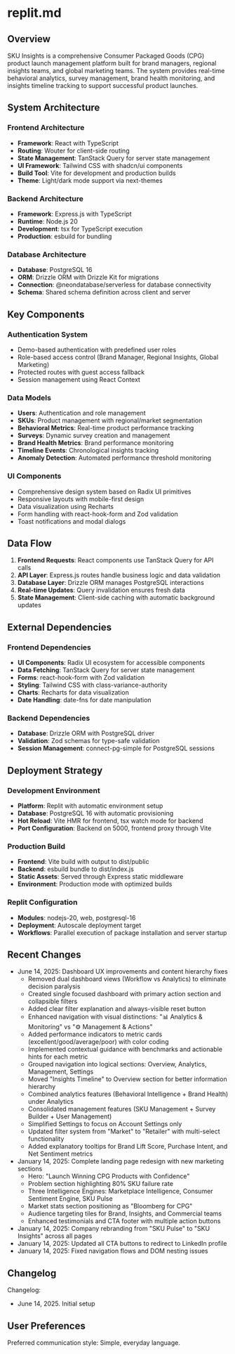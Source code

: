 # replit.md

## Overview

SKU Insights is a comprehensive Consumer Packaged Goods (CPG) product launch management platform built for brand managers, regional insights teams, and global marketing teams. The system provides real-time behavioral analytics, survey management, brand health monitoring, and insights timeline tracking to support successful product launches.

## System Architecture

### Frontend Architecture
- **Framework**: React with TypeScript
- **Routing**: Wouter for client-side routing
- **State Management**: TanStack Query for server state management
- **UI Framework**: Tailwind CSS with shadcn/ui components
- **Build Tool**: Vite for development and production builds
- **Theme**: Light/dark mode support via next-themes

### Backend Architecture
- **Framework**: Express.js with TypeScript
- **Runtime**: Node.js 20
- **Development**: tsx for TypeScript execution
- **Production**: esbuild for bundling

### Database Architecture
- **Database**: PostgreSQL 16
- **ORM**: Drizzle ORM with Drizzle Kit for migrations
- **Connection**: @neondatabase/serverless for database connectivity
- **Schema**: Shared schema definition across client and server

## Key Components

### Authentication System
- Demo-based authentication with predefined user roles
- Role-based access control (Brand Manager, Regional Insights, Global Marketing)
- Protected routes with guest access fallback
- Session management using React Context

### Data Models
- **Users**: Authentication and role management
- **SKUs**: Product management with regional/market segmentation
- **Behavioral Metrics**: Real-time product performance tracking
- **Surveys**: Dynamic survey creation and management
- **Brand Health Metrics**: Brand performance monitoring
- **Timeline Events**: Chronological insights tracking
- **Anomaly Detection**: Automated performance threshold monitoring

### UI Components
- Comprehensive design system based on Radix UI primitives
- Responsive layouts with mobile-first design
- Data visualization using Recharts
- Form handling with react-hook-form and Zod validation
- Toast notifications and modal dialogs

## Data Flow

1. **Frontend Requests**: React components use TanStack Query for API calls
2. **API Layer**: Express.js routes handle business logic and data validation
3. **Database Layer**: Drizzle ORM manages PostgreSQL interactions
4. **Real-time Updates**: Query invalidation ensures fresh data
5. **State Management**: Client-side caching with automatic background updates

## External Dependencies

### Frontend Dependencies
- **UI Components**: Radix UI ecosystem for accessible components
- **Data Fetching**: TanStack Query for server state management
- **Forms**: react-hook-form with Zod validation
- **Styling**: Tailwind CSS with class-variance-authority
- **Charts**: Recharts for data visualization
- **Date Handling**: date-fns for date manipulation

### Backend Dependencies
- **Database**: Drizzle ORM with PostgreSQL driver
- **Validation**: Zod schemas for type-safe validation
- **Session Management**: connect-pg-simple for PostgreSQL sessions

## Deployment Strategy

### Development Environment
- **Platform**: Replit with automatic environment setup
- **Database**: PostgreSQL 16 with automatic provisioning
- **Hot Reload**: Vite HMR for frontend, tsx watch mode for backend
- **Port Configuration**: Backend on 5000, frontend proxy through Vite

### Production Build
- **Frontend**: Vite build with output to dist/public
- **Backend**: esbuild bundle to dist/index.js
- **Static Assets**: Served through Express static middleware
- **Environment**: Production mode with optimized builds

### Replit Configuration
- **Modules**: nodejs-20, web, postgresql-16
- **Deployment**: Autoscale deployment target
- **Workflows**: Parallel execution of package installation and server startup

## Recent Changes

- June 14, 2025: Dashboard UX improvements and content hierarchy fixes
  - Removed dual dashboard views (Workflow vs Analytics) to eliminate decision paralysis
  - Created single focused dashboard with primary action section and collapsible filters
  - Added clear filter explanation and always-visible reset button
  - Enhanced navigation with visual distinctions: "📊 Analytics & Monitoring" vs "⚙️ Management & Actions"
  - Added performance indicators to metric cards (excellent/good/average/poor) with color coding
  - Implemented contextual guidance with benchmarks and actionable hints for each metric
  - Grouped navigation into logical sections: Overview, Analytics, Management, Settings
  - Moved "Insights Timeline" to Overview section for better information hierarchy
  - Combined analytics features (Behavioral Intelligence + Brand Health) under Analytics
  - Consolidated management features (SKU Management + Survey Builder + User Management)
  - Simplified Settings to focus on Account Settings only
  - Updated filter system from "Market" to "Retailer" with multi-select functionality
  - Added explanatory tooltips for Brand Lift Score, Purchase Intent, and Net Sentiment metrics
- January 14, 2025: Complete landing page redesign with new marketing sections
  - Hero: "Launch Winning CPG Products with Confidence"
  - Problem section highlighting 80% SKU failure rate
  - Three Intelligence Engines: Marketplace Intelligence, Consumer Sentiment Engine, SKU Pulse
  - Market stats section positioning as "Bloomberg for CPG"
  - Audience targeting tiles for Brand, Insights, and Commercial teams
  - Enhanced testimonials and CTA footer with multiple action buttons
- January 14, 2025: Company rebranding from "SKU Pulse" to "SKU Insights" across all pages
- January 14, 2025: Updated all CTA buttons to redirect to LinkedIn profile
- January 14, 2025: Fixed navigation flows and DOM nesting issues

## Changelog

Changelog:
- June 14, 2025. Initial setup

## User Preferences

Preferred communication style: Simple, everyday language.